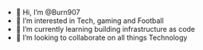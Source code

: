 - 👋 Hi, I’m @Burn907
- 👀 I’m interested in Tech, gaming and Football
- 🌱 I’m currently learning building infrastructure as code
- 💞️ I’m looking to collaborate on all things Technology


<!---
Burn907/Burn907 is a ✨ special ✨ repository because its `README.md` (this file) appears on your GitHub profile.
You can click the Preview link to take a look at your changes.
--->
